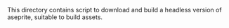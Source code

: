 This directory contains script to download and build a headless version of
aseprite, suitable to build assets.
